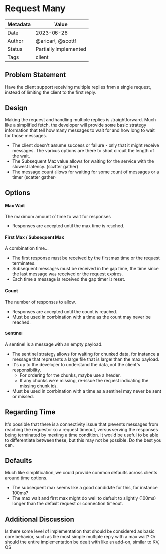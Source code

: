 # Request Many

| Metadata | Value                 |
|----------|-----------------------|
| Date     | 2023-06-26            |
| Author   | @aricart, @scottf     |
| Status   | Partially Implemented |
| Tags     | client                |

## Problem Statement
Have the client support receiving multiple replies from a single request, instead of limiting the client to the first reply.

## Design

Making the request and handling multiple replies is straightforward. Much like a simplified fetch, the developer 
will provide some basic strategy information that tell how many messages to wait for and how long to wait for those messages.

* The client doesn't assume success or failure - only that it might receive messages.
The various options are there to short circuit the length of the wait.
* The Subsequent Max value allows for waiting for the service with the slowest latency. (scatter gather)
* The message count allows for waiting for some count of messages or a timer (scatter gather)

## Options

#### Max Wait

The maximum amount of time to wait for responses.

* Responses are accepted until the max time is reached.

#### First Max / Subsequent Max

A combination time...

* The first response must be received by the first max time or the request terminates.
* Subsequent messages must be received in the gap time, the time since the last message was received or the request expires.
* Each time a message is received the gap timer is reset.

#### Count

The number of responses to allow.

* Responses are accepted until the count is reached.
* Must be used in combination with a time as the count may never be reached.

#### Sentinel

A sentinel is a message with an empty payload.  

* The sentinel strategy allows for waiting for chunked data, 
for instance a message that represents a large file that is larger than the max payload.  
* It's up to the developer to understand the data, not the client's responsibility. 
    * For ordering for the chunks, maybe use a header.
    * If any chunks were missing, re-issue the request indicating the missing chunk ids.
* Must be used in combination with a time as a sentinel may never be sent or missed.

## Regarding Time

It's possible that there is a connectivity issue that prevents messages from reaching the requestor so 
a request timeout, versus serving the responses being terminated by meeting a time condition.
It would be useful to be able to differentiate between these, but this may not be possible. Do the best you can.

## Defaults
Much like simplification, we could provide common defaults across clients around time options. 
* The subsequent max seems like a good candidate for this, for instance 100ms?
* The max wait and first max might do well to default to slightly (100ms) longer than the default request or connection timeout.


## Additional Discussion

Is there some level of implementation that should be considered as basic core behavior, such as the most simple multiple reply with a max wait?
Or should the entire implementation be dealt with like an add-on, similar to KV, OS